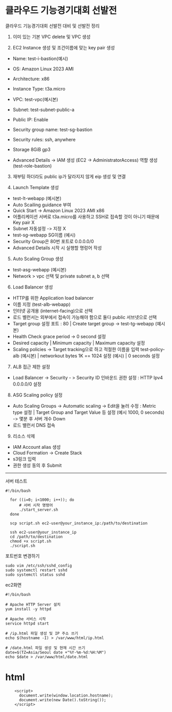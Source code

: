 # 클라우드 기능경기대회 선발전
클라우드 기능경기대회 선발전 대비 및 선발전 정리

1. 이미 있는 기본 VPC delete 및 VPC 생성

2. EC2 Instance 생성 및 조건이름에 맞는 key pair 생성
- Name: test-i-bastion(예시)
- OS: Amazon Linux 2023 AMI
- Architecture: x86
- Instance Type: t3a.micro

- VPC: test-vpc(예시본)
- Subnet: test-subnet-public-a
- Public IP: Enable
- Security group name: test-sg-bastion
- Security rules: ssh, anywhere
- Storage 8GiB gp3
- Advanced Details -> IAM 생성 (EC2 -> AdministratorAccess)
  역할 생성 (test-role-bastion)


3. 재부팅 하더라도 public ip가 달라지지 않게 eip 생성 및 연결


4. Launch Template 생성
- test-lt-webapp (예시본)
- Auto Scailing guidance 부여
- Quick Start -> Amazon Linux 2023 AMI x86
- 어플리케이션 서버로 t3a.micro를 사용하고 SSH로 접속할 것이 아니기 때문에 Key pair X
- Subnet 자동설정 -> 지정 X
- test-sg-webapp SG이름 (예시)
- Security Group은 80번 포트로 0.0.0.0/0
- Advanced Details
  시작 시 실행할 명렁어 작성


5. Auto Scaling Group 생성
- test-asg-webapp (예시본)
- Network > vpc 선택 및 private subnet a, b 선택


6. Load Balancer 생성
- HTTP를 위한 Application load balancer
- 이름 지정 (test-alb-webapp)
- 인터넷 공개용 (internet-facing)으로 선택
- 로드 벨런서는 외부에서 접속이 가능해야 함으로 둘다 public 서브넷으로 선택
- Target group 설정 포트 : 80 | Create target group -> test-tg-webapp (예시본)
- Health Check grace period -> 0 second 설정
- Desired capacity | Minimum capacity | Maximum capacity 설정
- Scaling policies -> Target tracking으로 하고 적절한 이름을 입력 test-policy-alb (예시본) | networkout bytes 1K == 1024 설정 (예시) | 0 seconds 설정


7. ALB 접근 제한 설정
- Load Balancer -> Security - > Security ID 인바운드 권한 설정 : HTTP Ipv4 0.0.0.0/0 설정


8. ASG Scaling policy 설정
- Auto Scaling Groups -> Automatic scaling -> Edit을 눌러 수정 : Metric type 설정 | Target Group and Target Value 등 설정 (예시 1000, 0 seconds) -> 몇분 후 서버 개수 Down
- 로드 밸런서 DNS 접속


9. 리소스 삭제
- IAM Account alias 생성
- Cloud Formation -> Create Stack
- s3링크 입력
- 권한 생성 동의 후 Submit

<hr></hr>
서버 테스트

```
#!/bin/bash

  for ((i=0; i<1000; i++)); do
      # 서버 시작 명령어
      ./start_server.sh
  done
  
  scp script.sh ec2-user@your_instance_ip:/path/to/destination
  
  ssh ec2-user@your_instance_ip
  cd /path/to/destination
  chmod +x script.sh
  ./script.sh
```
포트번호 변경하기
```
sudo vim /etc/ssh/sshd_config
sudo systemctl restart sshd
sudo systemctl status sshd
```
ec2화면
```
#!/bin/bash

# Apache HTTP Server 설치
yum install -y httpd

# Apache 서비스 시작
service httpd start

# /ip.html 파일 생성 및 IP 주소 쓰기
echo $(hostname -I) > /var/www/html/ip.html

# /date.html 파일 생성 및 현재 시간 쓰기
date=$(TZ=Asia/Seoul date +"%Y-%m-%d:%H:%M")
echo $date > /var/www/html/date.html
```
  
# html
```
    <script>
      document.write(window.location.hostname);
      document.write(new Date().toString());
    </script>
```

